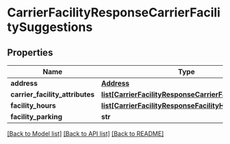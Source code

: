 # CarrierFacilityResponseCarrierFacilitySuggestions

## Properties
Name | Type | Description | Notes
------------ | ------------- | ------------- | -------------
**address** | [**Address**](Address.md) |  | [optional] 
**carrier_facility_attributes** | [**list[CarrierFacilityResponseCarrierFacilityOptions]**](CarrierFacilityResponseCarrierFacilityOptions.md) |  | [optional] 
**facility_hours** | [**list[CarrierFacilityResponseFacilityHours]**](CarrierFacilityResponseFacilityHours.md) |  | [optional] 
**facility_parking** | **str** |  | [optional] 

[[Back to Model list]](../README.md#documentation-for-models) [[Back to API list]](../README.md#documentation-for-api-endpoints) [[Back to README]](../README.md)



